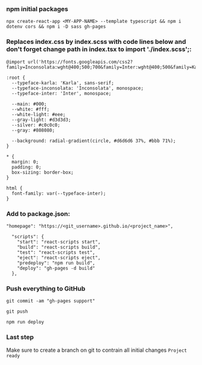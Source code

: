 ### npm initial packages
```
npx create-react-app <MY-APP-NAME> --template typescript && npm i dotenv cors && npm i -D sass gh-pages
```
### Replaces index.css by index.scss with code lines below and don't forget change path in index.tsx to import './index.scss';:
```
@import url('https://fonts.googleapis.com/css2?family=Inconsolata:wght@400;500;700&family=Inter:wght@400;500&family=Karla:wght@400;500;700&display=swap');

:root {
  --typeface-karla: 'Karla', sans-serif;
  --typeface-inconsolata: 'Inconsolata', monospace;
  --typeface-inter: 'Inter', monospace;

  --main: #000;
  --white: #fff;
  --white-light: #eee;
  --gray-light: #d3d3d3;
  --silver: #c0c0c0;
  --gray: #808080;

  --background: radial-gradient(circle, #d6d6d6 37%, #bbb 71%);
}

* {
  margin: 0;
  padding: 0;
  box-sizing: border-box;
}

html {
  font-family: var(--typeface-inter);
}

```
### Add to package.json:
```
"homepage": "https://<git_username>.github.io/<project_name>",
```
```
  "scripts": {
    "start": "react-scripts start",
    "build": "react-scripts build",
    "test": "react-scripts test",
    "eject": "react-scripts eject",
    "predeploy": "npm run build",
    "deploy": "gh-pages -d build"
  },
```
### Push everything to GitHub
```
git commit -am "gh-pages support"
```
```
git push
```
```
npm run deploy
```
### Last step
Make sure to create a branch on git to contrain all initial changes `Project ready`
